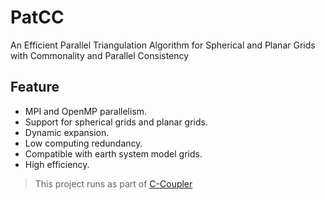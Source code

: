 # PatCC

An Efficient Parallel Triangulation Algorithm for Spherical and Planar Grids with Commonality and Parallel Consistency

## Feature

- MPI and OpenMP parallelism.
- Support for spherical grids and planar grids.
- Dynamic expansion.
- Low computing redundancy.
- Compatible with earth system model grids.
- High efficiency.

> This project runs as part of [C-Coupler](https://github.com/C-Coupler-Group/c-coupler-lib)
